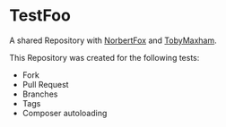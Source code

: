 # TestFoo
A shared Repository with [NorbertFox](https://github.com/NorbertFox) and [TobyMaxham](https://github.com/TobyMaxham).

This Repository was created for the following tests:
* Fork
* Pull Request
* Branches
* Tags
* Composer autoloading
